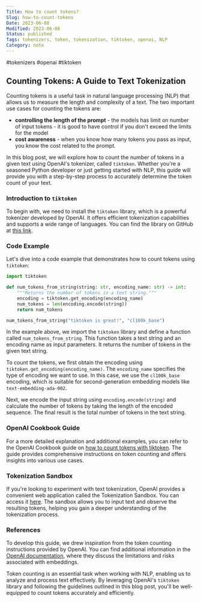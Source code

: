 ```yaml
---
Title: How to count tokens?
Slug: how-to-count-tokens
Date: 2023-06-08
Modified: 2023-06-08
Status: published
Tags: tokenizers, token, tokenization, tiktoken, openai, NLP 
Category: note
---
```

#tokenizers #openai #tiktoken 


## Counting Tokens: A Guide to Text Tokenization

Counting tokens is a useful task in natural language processing (NLP) that allows us to measure the length and complexity of a text. The two important use cases for counting the tokens are:
- **controlling the length of the prompt** - the models has limit on number of input tokens - it is good to have control if you don't exceed the limits for the model
- **cost awareness**  - when you know how many tokens you pass as input, you know the cost related to the prompt.

In this blog post, we will explore how to count the number of tokens in a given text using OpenAI's tokenizer, called `tiktoken`. Whether you're a seasoned Python developer or just getting started with NLP, this guide will provide you with a step-by-step process to accurately determine the token count of your text.

### Introduction to `tiktoken`

To begin with, we need to install the `tiktoken` library, which is a powerful tokenizer developed by OpenAI. It offers efficient tokenization capabilities and supports a wide range of languages. You can find the library on GitHub at [this link](https://github.com/openai/tiktoken).

### Code Example

Let's dive into a code example that demonstrates how to count tokens using `tiktoken`:

```python
import tiktoken

def num_tokens_from_string(string: str, encoding_name: str) -> int:
    """Returns the number of tokens in a text string."""
    encoding = tiktoken.get_encoding(encoding_name)
    num_tokens = len(encoding.encode(string))
    return num_tokens

num_tokens_from_string("tiktoken is great!", "cl100k_base")
```

In the example above, we import the `tiktoken` library and define a function called `num_tokens_from_string`. This function takes a text string and an encoding name as input parameters. It returns the number of tokens in the given text string.

To count the tokens, we first obtain the encoding using `tiktoken.get_encoding(encoding_name)`. The `encoding_name` specifies the type of encoding we want to use. In this case, we use the `cl100k_base` encoding, which is suitable for second-generation embedding models like `text-embedding-ada-002`.

Next, we encode the input string using `encoding.encode(string)` and calculate the number of tokens by taking the length of the encoded sequence. The final result is the total number of tokens in the text string.

### OpenAI Cookbook Guide

For a more detailed explanation and additional examples, you can refer to the OpenAI Cookbook guide on [how to count tokens with tiktoken](https://github.com/openai/openai-cookbook/blob/main/examples/How_to_count_tokens_with_tiktoken.ipynb). The guide provides comprehensive instructions on token counting and offers insights into various use cases.

### Tokenization Sandbox

If you're looking to experiment with text tokenization, OpenAI provides a convenient web application called the Tokenization Sandbox. You can access it [here](https://platform.openai.com/tokenizer). The sandbox allows you to input text and observe the resulting tokens, helping you gain a deeper understanding of the tokenization process.

### References

To develop this guide, we drew inspiration from the token counting instructions provided by OpenAI. You can find additional information in the [OpenAI documentation](https://platform.openai.com/docs/guides/embeddings/limitations-risks), where they discuss the limitations and risks associated with embeddings.

Token counting is an essential task when working with NLP, enabling us to analyze and process text effectively. By leveraging OpenAI's `tiktoken` library and following the guidelines outlined in this blog post, you'll be well-equipped to count tokens accurately and efficiently.